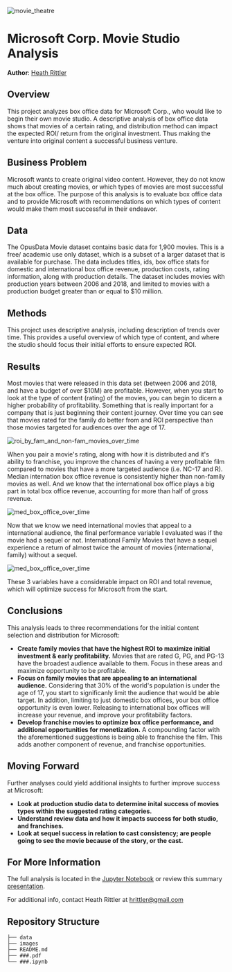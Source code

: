 ![movie_theatre](https://github.com/heathlikethecandybar/phase_1_project/blob/main/images/movie_theatre.jpeg)

# Microsoft Corp. Movie Studio Analysis

**Author**: [Heath Rittler](mailto:hrittler@gmail.com)


## Overview

This project analyzes box office data for Microsoft Corp., who would like to begin their own movie studio.  A descriptive analysis of box office data shows that movies of a certain rating, and distribution method can impact the expected ROI/ return from the original investment.  Thus making the venture into original content a successful business venture.


## Business Problem

Microsoft wants to create original video content.  However, they do not know much about creating movies, or which types of movies are most successful at the box office.  The purpose of this analysis is to evaluate box office data and to provide Microsoft with recommendations on which types of content would make them most successful in their endeavor.


## Data

The OpusData Movie dataset contains basic data for 1,900 movies.  This is a free/ academic use only dataset, which is a subset of a larger dataset that is available for purchase.  The data includes titles, ids, box office stats for domestic and international box office revenue, production costs, rating information, along with production details.  The dataset includes movies with production years between 2006 and 2018, and limited to movies with a production budget greater than or equal to $10 million.


## Methods

This project uses descriptive analysis, including description of trends over time. This provides a useful overview of which type of content, and where the studio should focus their initial efforts to ensure expected ROI.


## Results

Most movies that were released in this data set (between 2006 and 2018, and have a budget of over $10M) are profitable.  However, when you start to look at the type of content (rating) of the movies, you can begin to dicern a higher probability of profitability.  Something that is really important for a company that is just beginning their content journey.  Over time you can see that movies rated for the family do better from and ROI perspective than those movies targeted for audiences over the age of 17.

![roi_by_fam_and_non-fam_movies_over_time](https://github.com/heathlikethecandybar/phase_1_project/blob/main/images/ROI%20by%20Fam%20and%20Non-Fam%20Movies.jpeg)

When you pair a movie's rating, along with how it is distributed and it's ability to franchise, you improve the chances of having a very profitable film compared to movies that have a more targeted audience (i.e. NC-17 and R).  Median internation box office revenue is consistently higher than non-family movies as well.  And we know that the international box office plays a big part in total box office revenue, accounting for more than half of gross revenue.

![med_box_office_over_time](https://github.com/heathlikethecandybar/phase_1_project/blob/main/images/Median%20Int'l%20box%20office%20over%20time.jpeg)

Now that we know we need international movies that appeal to a international audience, the final performance variable I evaluated was if the movie had a sequel or not.  International Family Movies that have a sequel experience a return of almost twice the amount of movies (international, family) without a sequel.

![med_box_office_over_time](https://github.com/heathlikethecandybar/phase_1_project/blob/main/images/ROI%20by%20Method%20and%20Franchise.jpeg)

These 3 variables have a considerable impact on ROI and total revenue, which will optimize success for Microsoft from the start.

## Conclusions

This analysis leads to three recommendations for the initial content selection and distribution for Microsoft:

- **Create family movies that have the highest ROI to maximize initial investment & early profitability.** Movies that are rated G, PG, and PG-13 have the broadest audience available to them.  Focus in these areas and maximize opportunity to be profitable.
- **Focus on family movies that are appealing to an international audience.** Considering that 30% of the world's population is under the age of 17, you start to significanly limit the audience that would be able target.  In addition, limiting to just domestic box offices, your box office opportunity is even lower.  Releasing to international box offices will increase your revenue, and improve your profitability factors.
- **Develop franchise movies to optimize box office performance, and additional opportunities for monetization.** A compounding factor with the aforementioned suggestions is being able to franchise the film.  This adds another component of revenue, and franchise opportunities.  


## Moving Forward

Further analyses could yield additional insights to further improve success at Microsoft:

- **Look at production studio data to determine inital success of movies types within the suggested rating categories.** 
- **Understand review data and how it impacts success for both studio, and franchises.**
- **Look at sequel success in relation to cast consistency;  are people going to see the movie because of the story, or the cast.**


## For More Information

The full analysis is located in the [Jupyter Notebook](./phase_1_project.ipynb) or review this summary [presentation](./.pdf).

For additional info, contact Heath Rittler at [hrittler@gmail.com](mailto:hrittler@gmail.com)


## Repository Structure

```
├── data
├── images
├── README.md
├── ###.pdf
└── ###.ipynb
```